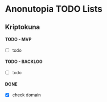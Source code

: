 # Anonutopia TODO Lists

## Kriptokuna

#### TODO - MVP

- [ ] todo

#### TODO - BACKLOG

- [ ] todo

#### DONE

- [x] check domain
